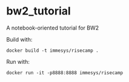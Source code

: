 # bw2_tutorial
A notebook-oriented tutorial for BW2

Build with:

```
docker build -t immesys/risecamp .
```

Run with:

```
docker run -it -p8888:8888 immesys/risecamp
```
